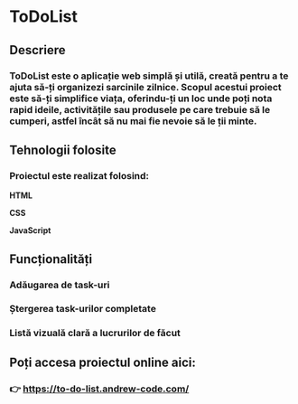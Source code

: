 # ToDoList

## Descriere

### ToDoList este o aplicație web simplă și utilă, creată pentru a te ajuta să-ți organizezi sarcinile zilnice. Scopul acestui proiect este să-ți simplifice viața, oferindu-ți un loc unde poți nota rapid ideile, activitățile sau produsele pe care trebuie să le cumperi, astfel încât să nu mai fie nevoie să le ții minte.

## Tehnologii folosite

### Proiectul este realizat folosind:

**HTML**

**CSS**

**JavaScript**


## Funcționalități

### Adăugarea de task-uri

### Ștergerea task-urilor completate

### Listă vizuală clară a lucrurilor de făcut


## Poți accesa proiectul online aici:
### 👉 https://to-do-list.andrew-code.com/
